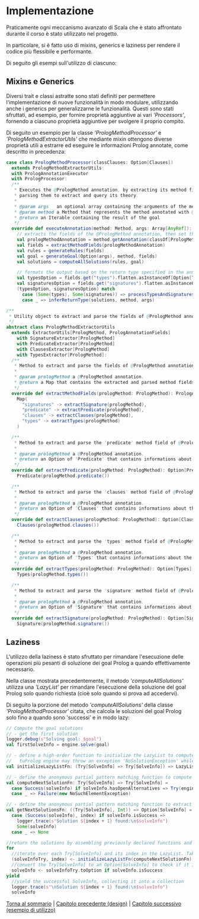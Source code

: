 # Implementazione

Praticamente ogni meccanismo avanzato di Scala che è stato affrontato durante il corso è stato utilizzato nel progetto.

In particolare, si è fatto uso di mixins, generics e laziness per rendere il codice più flessibile e performante.

Di seguito gli esempi sull'utilizzo di ciascuno:

## Mixins e Generics

Diversi trait e classi astratte sono stati definiti per permettere l'implementazione di nuove funzionalità in modo
modulare, utilizzando anche i generics per generalizzarne le funzionalità.
Questi sono stati sfruttati, ad esempio, per fornire proprietà aggiuntive ai vari _'Processors'_, fornendo a ciascuno
proprietà aggiuntive per svolgere il proprio compito.

Di seguito un esempio per la classe _'PrologMethodProcessor'_ e _'PrologMethodExtractorUtils'_ che mediante mixin
ottengono diverse proprietà utili a estrarre ed eseguire le informazioni Prolog annotate, come descritto in
precedenza:

``` scala
case class PrologMethodProcessor(classClauses: Option[Clauses])
  extends PrologMethodExtractorUtils
  with PrologAnnotationExecutor
  with PrologProcessor:
  /**
   * Executes the @PrologMethod annotation, by extracting its method fields and the annotated method's arguments and
   * parsing them to extract and query its theory.
   *
   * @param args   an optional array containing the arguments of the method annotated with @PrologMethod.
   * @param method a Method that represents the method annotated with @PrologMethod.
   * @return an Iterable containing the result of the goal
   */
  override def executeAnnotation(method: Method, args: Array[AnyRef]): Any =
    // extracts the fields of the @PrologMethod annotation, then set the theory and solve the goal using tuProlog
    val prologMethodAnnotation = method.getAnnotation(classOf[PrologMethod])
    val fields = extractMethodFields(prologMethodAnnotation)
    val rules = generateRules(fields)
    val goal = generateGoal(Option(args), method, fields)
    val solutions = computeAllSolutions(rules, goal)

    // formats the output based on the return type specified in the annotation or inferred from the method
    val typesOption = fields.get("types").flatten.asInstanceOf[Option[Types]]
    val signaturesOption = fields.get("signatures").flatten.asInstanceOf[Option[Signature]]
    (typesOption, signaturesOption) match
      case (Some(types), Some(signatures)) => processTypesAndSignatures(solutions, types, signatures)
      case _ => inferReturnType(solutions, method, args)
```

``` scala
/**
 * Utility object to extract and parse the fields of @PrologMethod annotations.
 */
abstract class PrologMethodExtractorUtils
  extends ExtractorUtils[PrologMethod, PrologAnnotationFields]
    with SignatureExtractor[PrologMethod]
    with PredicateExtractor[PrologMethod]
    with ClausesExtractor[PrologMethod]
    with TypesExtractor[PrologMethod]:
  /**
   * Method to extract and parse the fields of @PrologMethod annotations.
   *
   * @param prologMethod a @PrologMethod annotation.
   * @return a Map that contains the extracted and parsed method fields of the @PrologMethod annotation
   */
  override def extractMethodFields(prologMethod: PrologMethod): PrologAnnotationFields =
    Map(
      "signatures" -> extractSignature(prologMethod),
      "predicate" -> extractPredicate(prologMethod),
      "clauses" -> extractClauses(prologMethod),
      "types" -> extractTypes(prologMethod)
    )

  /**
   * Method to extract and parse the 'predicate' method field of @PrologMethod annotations.
   *
   * @param prologMethod a @PrologMethod annotation.
   * @return an Option of 'Predicate' that contains informations about the predicate method field
   */
  override def extractPredicate(prologMethod: PrologMethod): Option[Predicate] =
    Predicate(prologMethod.predicate())

  /**
   * Method to extract and parse the 'clauses' method field of @PrologMethod annotations.
   *
   * @param prologMethod a @PrologMethod annotation.
   * @return an Option of 'Clauses' that contains informations about the clauses method field
   */
  override def extractClauses(prologMethod: PrologMethod): Option[Clauses] =
    Clauses(prologMethod.clauses())

  /**
   * Method to extract and parse the 'types' method field of @PrologMethod annotations.
   *
   * @param prologMethod a @PrologMethod annotation.
   * @return an Option of 'Types' that contains informations about the types method field
   */
  override def extractTypes(prologMethod: PrologMethod): Option[Types] =
    Types(prologMethod.types())

  /**
   * Method to extract and parse the 'signature' method field of @PrologMethod annotations.
   *
   * @param prologMethod a @PrologMethod annotation.
   * @return an Option of 'Signature' that contains informations about the signature method field
   */
  override def extractSignature(prologMethod: PrologMethod): Option[Signature] =
    Signature(prologMethod.signature())
```

## Laziness

L'utilizzo della laziness è stato sfruttato per rimandare l'esecuzione delle operazioni più pesanti di soluzione dei 
goal Prolog a quando effettivamente necessario.

Nella classe mostrata precedentemente, il metodo _'computeAllSolutions'_ utilizza una _'LazyList'_ per rimandare
l'esecuzione della soluzione del goal Prolog solo quando richiesta (cioè solo quando si prova ad accedervi).

Di seguito la porzione del metodo _'computeAllSolutions'_ della classe _'PrologMethodProcessor'_ citata, che calcola
le soluzioni del goal Prolog solo fino a quando sono 'successi' e in modo lazy:

```scala 3
// Compute the goal solutions
// - get the first solution
logger.debug(s"Solving goal: $goal")
val firstSolveInfo = engine.solve(goal)

// - define a high-order function to initialize the LazyList to compute elements only when needed. Uses 'Try' since
//   tuProlog engine may throw an exception 'NoSolutionException' while evaluating the goal
val initializeLazyListFn: (Try[SolveInfo] => Try[SolveInfo]) => LazyList[Try[SolveInfo]] = LazyList.iterate(Try(firstSolveInfo))

// - define the anonymous partial pattern matching function to compute the next solution
val computeNextSolutionFn: Try[SolveInfo] => Try[SolveInfo] =
  case Success(solveInfo) if solveInfo.hasOpenAlternatives => Try(engine.solveNext())
  case _ => Failure(new NoSuchElementException)

// - define the anonymous partial pattern matching function to extract the solution
val getNextSolutionsFn: ((Try[SolveInfo], Int)) => Option[SolveInfo] =
  case (Success(solveInfo), index) if solveInfo.isSuccess =>
    logger.trace(s"Solution ${index + 1} found:\n$solveInfo")
    Some(solveInfo)
  case _ => None

//return the solutions by assembling previously declared functions and collecting them in a collection
for
  //iterate over each Try[SolveInfo] and its index in the LazyList. Take the results as long as they are successful
  (solveInfoTry, index) <- initializeLazyListFn(computeNextSolutionFn).takeWhile(_.isSuccess).zipWithIndex
  //convert the Try[SolveInfo] to an Option[SolveInfo] to check if it is a success and yield the SolveInfo
  solveInfo <- solveInfoTry.toOption if solveInfo.isSuccess
yield
  //yield the successful SolveInfo, collecting it into a collection
  logger.trace(s"\nSolution ${index + 1} found:\n$solveInfo")
  solveInfo
```

[Torna al sommario](../index.md) |
[Capitolo precedente (design)](../4-design/index.md) |
[Capitolo successivo (esempio di utilizzo)](../6-example/index.md)